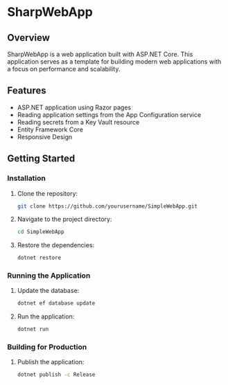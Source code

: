 # SharpWebApp

## Overview
SharpWebApp is a web application built with ASP.NET Core. This application serves as a template for building modern web applications with a focus on performance and scalability.

## Features
- ASP.NET application using Razor pages
- Reading application settings from the App Configuration service
- Reading secrets from a Key Vault resource
- Entity Framework Core
- Responsive Design

## Getting Started

### Installation
1. Clone the repository:
    ```sh
    git clone https://github.com/yourusername/SimpleWebApp.git
    ```
2. Navigate to the project directory:
    ```sh
    cd SimpleWebApp
    ```
3. Restore the dependencies:
    ```sh
    dotnet restore
    ```

### Running the Application
1. Update the database:
    ```sh
    dotnet ef database update
    ```
2. Run the application:
    ```sh
    dotnet run
    ```

### Building for Production
1. Publish the application:
    ```sh
    dotnet publish -c Release
    ```